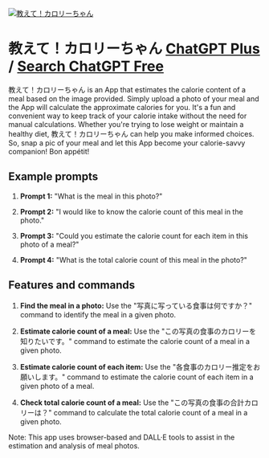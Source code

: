 
[![教えて！カロリーちゃん](https://files.oaiusercontent.com/file-JSrFFrhRZ2efl9F1TKAX42qD?se=2123-10-18T13%3A39%3A23Z&sp=r&sv=2021-08-06&sr=b&rscc=max-age%3D31536000%2C%20immutable&rscd=attachment%3B%20filename%3D62453a54-8bee-494a-a488-942bb2bab794.png&sig=N/BlJImUUV2FKU9IGV8zU1YFxPcEpZ38ZVirPmVpc8k%3D)](https://chat.openai.com/g/g-YPbg6iEIW-jiao-ete-karoritiyan)

# 教えて！カロリーちゃん [ChatGPT Plus](https://chat.openai.com/g/g-YPbg6iEIW-jiao-ete-karoritiyan) / [Search ChatGPT Free](https://gptcall.net/index.html#/?search=%E6%95%99%E3%81%88%E3%81%A6%EF%BC%81%E3%82%AB%E3%83%AD%E3%83%AA%E3%83%BC%E3%81%A1%E3%82%83%E3%82%93)

教えて！カロリーちゃん is an App that estimates the calorie content of a meal based on the image provided. Simply upload a photo of your meal and the App will calculate the approximate calories for you. It's a fun and convenient way to keep track of your calorie intake without the need for manual calculations. Whether you're trying to lose weight or maintain a healthy diet, 教えて！カロリーちゃん can help you make informed choices. So, snap a pic of your meal and let this App become your calorie-savvy companion! Bon appétit!

## Example prompts

1. **Prompt 1:** "What is the meal in this photo?"

2. **Prompt 2:** "I would like to know the calorie count of this meal in the photo."

3. **Prompt 3:** "Could you estimate the calorie count for each item in this photo of a meal?"

4. **Prompt 4:** "What is the total calorie count of this meal in the photo?"

## Features and commands

1. **Find the meal in a photo:** Use the "写真に写っている食事は何ですか？" command to identify the meal in a given photo.

2. **Estimate calorie count of a meal:** Use the "この写真の食事のカロリーを知りたいです。" command to estimate the calorie count of a meal in a given photo.

3. **Estimate calorie count of each item:** Use the "各食事のカロリー推定をお願いします。" command to estimate the calorie count of each item in a given photo of a meal.

4. **Check total calorie count of a meal:** Use the "この写真の食事の合計カロリーは？" command to calculate the total calorie count of a meal in a given photo.

Note: This app uses browser-based and DALL·E tools to assist in the estimation and analysis of meal photos.


